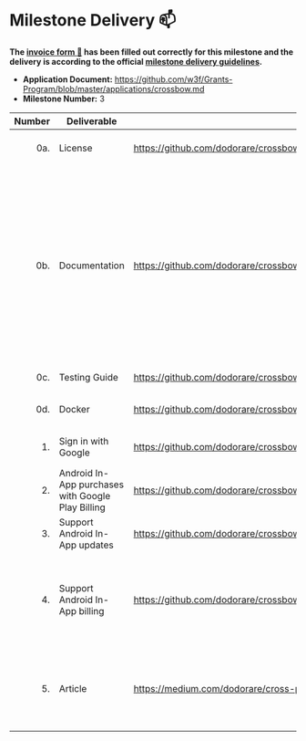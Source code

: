 # Milestone Delivery :mailbox:

**The [invoice form :pencil:](https://docs.google.com/forms/d/e/1FAIpQLSfmNYaoCgrxyhzgoKQ0ynQvnNRoTmgApz9NrMp-hd8mhIiO0A/viewform) has been filled out correctly for this milestone and the delivery is according to the official [milestone delivery guidelines](https://github.com/w3f/Grants-Program/blob/master/docs/milestone-deliverables-guidelines.md).**

* **Application Document:** https://github.com/w3f/Grants-Program/blob/master/applications/crossbow.md
* **Milestone Number:** 3

| Number | Deliverable | Link | Notes |
| -----: | ----------- | ------------- | ------------- |
| 0a. | License | https://github.com/dodorare/crossbow#license | Apache License 2.0 or MIT |
| 0b. | Documentation | https://github.com/dodorare/crossbow/tree/f07cbbba23731879e2a579a8cb5076aa81883fed/docs/src | [admob](https://github.com/dodorare/crossbow/tree/f07cbbba23731879e2a579a8cb5076aa81883fed/plugins/admob-android), [play-billing](https://github.com/dodorare/crossbow/tree/f07cbbba23731879e2a579a8cb5076aa81883fed/plugins/play-billing), [play-core](https://github.com/dodorare/crossbow/tree/f07cbbba23731879e2a579a8cb5076aa81883fed/plugins/play-core), [play-games-services](https://github.com/dodorare/crossbow/tree/f07cbbba23731879e2a579a8cb5076aa81883fed/plugins/play-games-services), [how-to-create-plugins](https://crossbow.dodorare.com/crossbow/android-plugins.html), [in-app-updates-tutorial](https://crossbow.dodorare.com/tutorials/in-app-updates.html), [play-billing-tutorial](https://crossbow.dodorare.com/tutorials/play-billing.html), [code](https://docs.rs/crossbow/latest/crossbow/) |
| 0c. | Testing Guide | https://github.com/dodorare/crossbow/blob/f07cbbba23731879e2a579a8cb5076aa81883fed/crossbundle/cli/tests/ | [integration tests](https://github.com/dodorare/crossbow/blob/f07cbbba23731879e2a579a8cb5076aa81883fed/crossbundle/cli/tests/build_gradle.rs), [ci](https://github.com/dodorare/crossbow/blob/f07cbbba23731879e2a579a8cb5076aa81883fed/.github/workflows/ci.yml) |
| 0d. | Docker | https://github.com/dodorare/crossbow/blob/f07cbbba23731879e2a579a8cb5076aa81883fed/.github/docker/crossbundle.Dockerfile | [dockerfile](https://github.com/dodorare/crossbow/blob/f07cbbba23731879e2a579a8cb5076aa81883fed/.github/docker/crossbundle.Dockerfile), [docker image](https://github.com/dodorare/crossbow/pkgs/container/crossbundle) |
| 1. | Sign in with Google | https://github.com/dodorare/crossbow/tree/f07cbbba23731879e2a579a8cb5076aa81883fed/plugins/play-games-services | [crossbow plugin](https://github.com/dodorare/crossbow/tree/f07cbbba23731879e2a579a8cb5076aa81883fed/plugins/play-games-services), [example](https://github.com/dodorare/crossbow/tree/f07cbbba23731879e2a579a8cb5076aa81883fed/examples/crossbow-plugins) |
| 2. | Android In-App purchases with Google Play Billing | https://github.com/dodorare/crossbow/tree/f07cbbba23731879e2a579a8cb5076aa81883fed/plugins/play-billing | [crossbow plugin](https://github.com/dodorare/crossbow/tree/f07cbbba23731879e2a579a8cb5076aa81883fed/plugins/play-billing), [example](https://github.com/dodorare/crossbow/tree/f07cbbba23731879e2a579a8cb5076aa81883fed/examples/crossbow-plugins) |
| 3. | Support Android In-App updates | https://github.com/dodorare/crossbow/tree/f07cbbba23731879e2a579a8cb5076aa81883fed/plugins/play-core | [crossbow plugin](https://github.com/dodorare/crossbow/tree/f07cbbba23731879e2a579a8cb5076aa81883fed/plugins/play-core), [example](https://github.com/dodorare/crossbow/tree/f07cbbba23731879e2a579a8cb5076aa81883fed/examples/crossbow-plugins) |
| 4. | Support Android In-App billing | https://github.com/dodorare/crossbow/tree/f07cbbba23731879e2a579a8cb5076aa81883fed/plugins/play-billing | Google now supports only [Play Billing](https://developer.android.com/google/play/billing) - [crossbow plugin](https://github.com/dodorare/crossbow/tree/f07cbbba23731879e2a579a8cb5076aa81883fed/plugins/play-billing), [example](https://github.com/dodorare/crossbow/tree/f07cbbba23731879e2a579a8cb5076aa81883fed/examples/crossbow-plugins) |
| 5. | Article | https://medium.com/dodorare/cross-platform-build-tools-and-toolkit-for-games-crossbow-announcement-ccd3b674b7c0 | [Article](https://medium.com/dodorare/cross-platform-build-tools-and-toolkit-for-games-crossbow-announcement-ccd3b674b7c0), [how-to-create-plugins](https://crossbow.dodorare.com/crossbow/android-plugins.html), [how-to-add-sign-in](https://github.com/dodorare/crossbow/tree/main/plugins/play-games-services#getting-started) |
